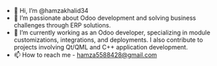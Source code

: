 - 👋 Hi, I’m @hamzakhalid34
- 👀 I’m passionate about Odoo development and solving business challenges through ERP solutions.
- 🌱 I’m currently working as an Odoo developer, specializing in module customizations, integrations, and deployments. I also contribute to projects involving Qt/QML and C++ application development.
- 📫 How to reach me - hamza5588428@gmail.com
<!---
hamzakhalid34/hamzakhalid34 is a ✨ special ✨ repository because its `README.md` (this file) appears on your GitHub profile.
You can click the Preview link to take a look at your changes.
--->

